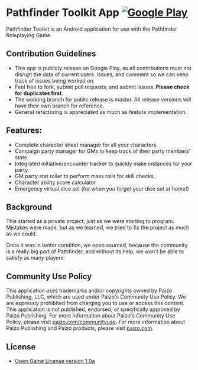 # Pathfinder Toolkit App [![Google Play](http://developer.android.com/images/brand/en_generic_rgb_wo_45.png)](https://play.google.com/store/apps/details?id=com.lateensoft.pathfinder.toolkit)

Pathfinder Toolkit is an Android application for use with the Pathfinder Roleplaying Game

## Contribution Guidelines
- This app is publicly release on Google Play, so all contributions must not disrupt the data of current users.
 issues, and comment so we can keep track of issues being worked on.
- Feel free to fork, submit pull requests, and submit issues. **Please check for duplicates first**.
- The working branch for public release is master. All release versions will have their own branch for reference.
- General refactoring is appreciated as much as feature implementation.

## Features:
- Complete character sheet manager for all your characters.
- Campaign party manager for GMs to keep track of their party members’ stats.
- Integrated initiative/encounter tracker to quickly make instances for your party.
- GM party stat roller to perform mass rolls for skill checks.
- Character ability score calculator
- Emergency virtual dice set (for when you forget your dice set at home!)

## Background
This started as a private project, just as we were starting to program. Mistakes were made, but as we learned, we tried to fix the project as much as we could. 

Once it was in better condition, we open sourced, because the community is a really big part of Pathfinder, and without its help, we won't be able to satisfy as many players.

## Community Use Policy
This application uses trademarks and/or copyrights owned by Paizo Publishing, LLC, which are used under Paizo's Community Use Policy. We are expressly prohibited from charging you to use or access this content. This application is not published, endorsed, or specifically approved by Paizo Publishing. For more information about Paizo's Community Use Policy, please visit [paizo.com/communityuse](http://paizo.com/paizo/about/communityuse). For more information about Paizo Publishing and Paizo products, please visit [paizo.com](http://paizo.com/paizo).

## License

* [Open Game License version 1.0a](http://paizo.com/pathfinderRPG/prd/openGameLicense.html)